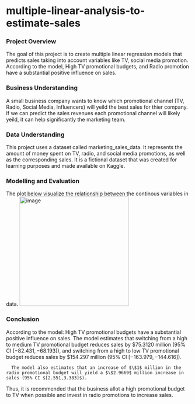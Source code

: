 # multiple-linear-analysis-to-estimate-sales

### Project Overview

  The goal of this project is to create multiple linear regression models that predicts sales taking into account variables like TV, social media promotion. 
  According to the model, High TV promotional budgets, and Radio promotion have a substantial positive influence on sales. 

  
### Business Understanding

  A small business company wants to know which promotional channel (TV, Radio, Social Media, Influencers) will yeild the best sales for thier company.
  If we can predict the sales revenues each promotional channel will likely yeild, it can help significantly the marketing team.

  
### Data Understanding

  This project uses a dataset called marketing_sales_data. It represents the amount of money spent on TV, radio, and social media promotions, as well as the corresponding sales. It is a fictional dataset that was created for learning purposes and made available on Kaggle.


### Modelling and Evaluation
  
  The plot below visualize the relationship between the continous variables in data.
  <img width="299" alt="image" src="https://github.com/aliMohamed-Z/multiple-linear-analysis-to-estimate-sales/assets/75675790/ac44391d-e445-418f-87a2-215f47d0411a">


### Conclusion

  According to the model:
      High TV promotional budgets have a substantial positive influence on sales. The model estimates that switching from a high to medium TV promotional budget reduces sales by $\$75.3120$ million (95% CI $[-82.431,-68.193])$, and switching from a high to low TV promotional budget reduces sales by $\$154.297$ million (95% CI $[-163.979,-144.616])$. 
      
      The model also estimates that an increase of $\$1$ million in the radio promotional budget will yield a $\$2.9669$ million increase in sales (95% CI $[2.551,3.383]$).
Thus, it is recommended that the business allot a high promotional budget to TV when possible and invest in radio promotions to increase sales. 

 
